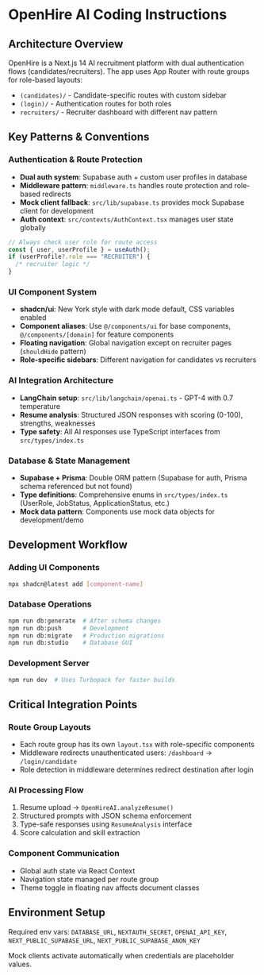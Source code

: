 # OpenHire AI Coding Instructions

## Architecture Overview

OpenHire is a Next.js 14 AI recruitment platform with dual authentication flows (candidates/recruiters). The app uses App Router with route groups for role-based layouts:

- `(candidates)/` - Candidate-specific routes with custom sidebar
- `(login)/` - Authentication routes for both roles
- `recruiters/` - Recruiter dashboard with different nav pattern

## Key Patterns & Conventions

### Authentication & Route Protection

- **Dual auth system**: Supabase auth + custom user profiles in database
- **Middleware pattern**: `middleware.ts` handles route protection and role-based redirects
- **Mock client fallback**: `src/lib/supabase.ts` provides mock Supabase client for development
- **Auth context**: `src/contexts/AuthContext.tsx` manages user state globally

```typescript
// Always check user role for route access
const { user, userProfile } = useAuth();
if (userProfile?.role === "RECRUITER") {
  /* recruiter logic */
}
```

### UI Component System

- **shadcn/ui**: New York style with dark mode default, CSS variables enabled
- **Component aliases**: Use `@/components/ui` for base components, `@/components/[domain]` for feature components
- **Floating navigation**: Global navigation except on recruiter pages (`shouldHide` pattern)
- **Role-specific sidebars**: Different navigation for candidates vs recruiters

### AI Integration Architecture

- **LangChain setup**: `src/lib/langchain/openai.ts` - GPT-4 with 0.7 temperature
- **Resume analysis**: Structured JSON responses with scoring (0-100), strengths, weaknesses
- **Type safety**: All AI responses use TypeScript interfaces from `src/types/index.ts`

### Database & State Management

- **Supabase + Prisma**: Double ORM pattern (Supabase for auth, Prisma schema referenced but not found)
- **Type definitions**: Comprehensive enums in `src/types/index.ts` (UserRole, JobStatus, ApplicationStatus, etc.)
- **Mock data pattern**: Components use mock data objects for development/demo

## Development Workflow

### Adding UI Components

```bash
npx shadcn@latest add [component-name]
```

### Database Operations

```bash
npm run db:generate  # After schema changes
npm run db:push      # Development
npm run db:migrate   # Production migrations
npm run db:studio    # Database GUI
```

### Development Server

```bash
npm run dev  # Uses Turbopack for faster builds
```

## Critical Integration Points

### Route Group Layouts

- Each route group has its own `layout.tsx` with role-specific components
- Middleware redirects unauthenticated users: `/dashboard` → `/login/candidate`
- Role detection in middleware determines redirect destination after login

### AI Processing Flow

1. Resume upload → `OpenHireAI.analyzeResume()`
2. Structured prompts with JSON schema enforcement
3. Type-safe responses using `ResumeAnalysis` interface
4. Score calculation and skill extraction

### Component Communication

- Global auth state via React Context
- Navigation state managed per route group
- Theme toggle in floating nav affects document classes

## Environment Setup

Required env vars: `DATABASE_URL`, `NEXTAUTH_SECRET`, `OPENAI_API_KEY`, `NEXT_PUBLIC_SUPABASE_URL`, `NEXT_PUBLIC_SUPABASE_ANON_KEY`

Mock clients activate automatically when credentials are placeholder values.
